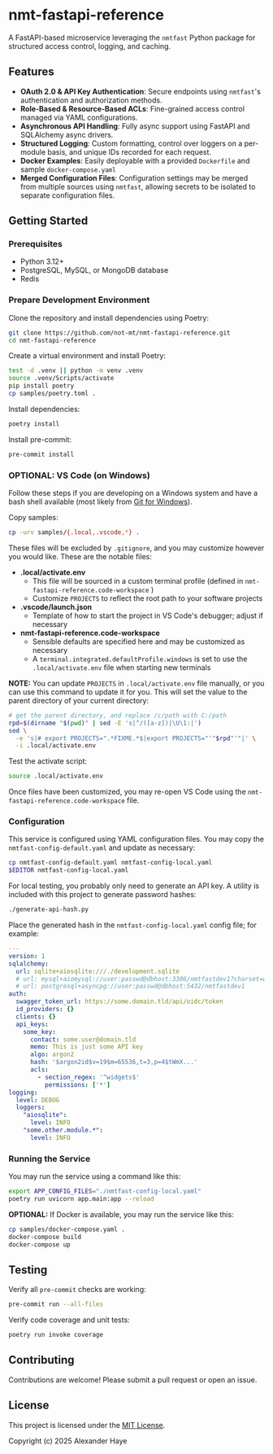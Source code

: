 # nmt-fastapi-reference

A FastAPI-based microservice leveraging the `nmtfast` Python package for structured access control, logging, and caching.

## Features

- **OAuth 2.0 & API Key Authentication**: Secure endpoints using `nmtfast`'s authentication and authorization methods.
- **Role-Based & Resource-Based ACLs**: Fine-grained access control managed via YAML configurations.
- **Asynchronous API Handling**: Fully async support using FastAPI and SQLAlchemy async drivers.
- **Structured Logging**: Custom formatting, control over loggers on a per-module basis, and unique IDs recorded for each request.
- **Docker Examples**: Easily deployable with a provided `Dockerfile` and sample `docker-compose.yaml`
- **Merged Configuration Files**: Configuration settings may be merged from multiple sources using `nmtfast`, allowing secrets to be isolated to separate configuration files.

## Getting Started

### Prerequisites

- Python 3.12+
- PostgreSQL, MySQL, or MongoDB database
- Redis

### Prepare Development Environment

Clone the repository and install dependencies using Poetry:

```bash
git clone https://github.com/not-mt/nmt-fastapi-reference.git
cd nmt-fastapi-reference
```

Create a virtual environment and install Poetry:

```bash
test -d .venv || python -m venv .venv
source .venv/Scripts/activate
pip install poetry
cp samples/poetry.toml .
```

Install dependencies:

```bash
poetry install
```

Install pre-commit:

```bash
pre-commit install
```

### OPTIONAL: VS Code (on Windows)

Follow these steps if you are developing on a Windows system and have a bash shell available (most likely from [Git for Windows](https://git-scm.com/downloads/win)).

Copy samples:

```bash
cp -urv samples/{.local,.vscode,*} .
```

These files will be excluded by `.gitignore`, and you may customize however you would like. These are the notable files:

- **.local/activate.env**
  - This file will be sourced in a custom terminal profile (defined in `nmt-fastapi-reference.code-workspace` )
  - Customize `PROJECTS` to reflect the root path to your software projects
- **.vscode/launch.json**
  - Template of how to start the project in VS Code's debugger; adjust if necessary
- **nmt-fastapi-reference.code-workspace**
  - Sensible defaults are specified here and may be customized as necessary
  - A `terminal.integrated.defaultProfile.windows` is set to use the `.local/activate.env` file when starting new terminals

**NOTE:** You can update `PROJECTS` in `.local/activate.env` file manually, or you can use this command to update it for you. This will set the value to the parent directory of your current directory:

```bash
# get the parent directory, and replace /c/path with C:/path
rpd=$(dirname "$(pwd)" | sed -E 's|^/([a-z])|\U\1:|')
sed \
  -e 's|# export PROJECTS=".*FIXME.*$|export PROJECTS="'"$rpd"'"|' \
  -i .local/activate.env
```

Test the activate script:

```bash
source .local/activate.env
```

Once files have been customized, you may re-open VS Code using the `nmt-fastapi-reference.code-workspace` file.

### Configuration

This service is configured using YAML configuration files. You may copy the `nmtfast-config-default.yaml` and update as necessary:

```bash
cp nmtfast-config-default.yaml nmtfast-config-local.yaml
$EDITOR nmtfast-config-local.yaml
```

For local testing, you probably only need to generate an API key. A utility is included with this project to generate password hashes:

```bash
./generate-api-hash.py
```

Place the generated hash in the `nmtfast-config-local.yaml` config file; for example:

```yaml
---
version: 1
sqlalchemy:
  url: sqlite+aiosqlite:///./development.sqlite
  # url: mysql+aiomysql://user:passwd@dbhost:3306/nmtfastdev1?charset=utf8mb4
  # url: postgresql+asyncpg://user:passwd@dbhost:5432/nmtfastdev1
auth:
  swagger_token_url: https://some.domain.tld/api/oidc/token
  id_providers: {}
  clients: {}
  api_keys:
    some_key:
      contact: some.user@domain.tld
      memo: This is just some API key
      algo: argon2
      hash: '$argon2id$v=19$m=65536,t=3,p=4$tWmX...'
      acls:
        - section_regex: '^widgets$'
          permissions: ['*']
logging:
  level: DEBUG
  loggers:
    "aiosqlite":
      level: INFO
    "some.other.module.*":
      level: INFO
```


### Running the Service

You may run the service using a command like this:

```bash
export APP_CONFIG_FILES="./nmtfast-config-local.yaml"
poetry run uvicorn app.main:app --reload
```

**OPTIONAL:** If Docker is available, you may run the service like this:

```bash
cp samples/docker-compose.yaml .
docker-compose build
docker-compose up
```

## Testing

Verify all `pre-commit` checks are working:

```bash
pre-commit run --all-files
```

Verify code coverage and unit tests:

```bash
poetry run invoke coverage
```

## Contributing

Contributions are welcome! Please submit a pull request or open an issue.

## License

This project is licensed under the [MIT License](LICENSE).

Copyright (c) 2025 Alexander Haye
